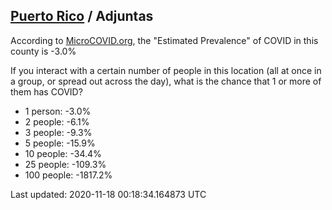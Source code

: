 
## [Puerto Rico](/united-states/puerto-rico) / Adjuntas

According to [MicroCOVID.org](http://microcovid.org),
the "Estimated Prevalence" of COVID in this county is -3.0%

If you interact with a certain number of people in this location
(all at once in a group, or spread out across the day), what is the chance that
1 or more of them has COVID?

- 1 person: -3.0%
- 2 people: -6.1%
- 3 people: -9.3%
- 5 people: -15.9%
- 10 people: -34.4%
- 25 people: -109.3%
- 100 people: -1817.2%

Last updated: 2020-11-18 00:18:34.164873 UTC
